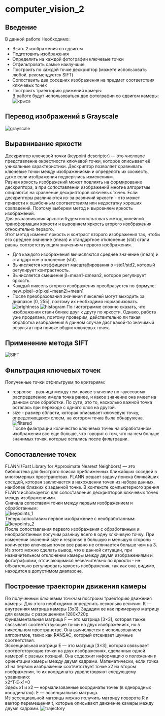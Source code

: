 # computer_vision_2
## Введение
В данной работе Необходимо:
- Взять 2 изображения со сдвигом
- Подготовить изображения
- Определить на каждой фотографии ключевые точки
- Отфильтровать самые наилучшие
- Построить по каждой точке дескриптор (можете использовать любой, рекомендуется SIFT)
- Сопоставить два соседних изображения на предмет соответствия ключевых точек
- Построить траекторию движения камеры  
В работе будут использоваться две фотографии со сдвигом камеры:  
![крыса](https://github.com/LugenderGeist/computer_vision_2/blob/main/rat.png)

## Перевод изображений в Grayscale
![grayscale](https://github.com/LugenderGeist/computer_vision_2/blob/main/grayscale.png)  

## Выравнивание яркости  
Дескриптор ключевой точки (keypoint descriptor) — это числовое представление окрестности ключевой точки, которое описывает её уникальные характеристики. Дескриптор позволяет сравнивать ключевые точки между изображениями и определять их схожесть, даже если изображения подверглись изменениям.  
Разная яркость изображений может повлиять на формирование дескриптора, а при сопоставлении изображений многие алгоритмы опираются на сравнение дескрипторов ключевых точек. Если дескрипторы различаются из-за различий яркости - это может привести к ошибочным соответствиям или недостатку хороших совпадений. Поэтому выберем метод и выровняем яркость изображений.   
Для выравнивания яркости будем использовать метод линейной трансформации яркости и выровняем яркость второго изображения относительно первого.  
Этот метод изменит яркость и контраст второго изображения так, чтобы его среднее значение (mean) и стандартное отклонение (std) стали равны соответствующим значениям первого изображения.
- Для каждого изображения вычисляются среднее значение (mean) и стандартное отклонение (std).
- Вычисляется коэффициент масштабирования α=std1/std2, который регулирует контрастность.
- Вычисляется смещение β=mean1-αmean2, которое регулирует яркость.
- Каждый пиксель второго изображения преобразуется по формуле: new_pixel=α(pixel−mean2)+mean1
- После преобразования значения пикселей могут выходить за диапазон [0, 255], поэтому их необходимо нормализовать.  
 ![brightness](https://github.com/LugenderGeist/computer_vision_2/blob/main/brightness.png)
 ![histogram](https://github.com/LugenderGeist/computer_vision_2/blob/main/histogramms.png) 
По гистограмме сложно сказать, что изображения стали ближе друг к другу по яркости. Однако, работа уже проделана, поэтому проверим, действительно ли такая обработка изображения в данном случае даст какой-то значимый результат при поиске общих ключевых точек.

## Применение метода SIFT  
![SIFT](https://github.com/LugenderGeist/computer_vision_2/blob/main/keypoints.png)  

## Фильтрация ключевых точек
Полученные точки отфильтруем по критериям:
- response - разница между тем, какое значение по гауссовому распределению имела точка ранее, и какое значение она имеет на данном слое обработки. По сути, это то, насколько важной точка осталась при переходе с одного слоя на другой.
- size - размер области, которая описывает ключевую точку, определяющаяся слоем, на котором точка была обнаружена.  
![filtered](https://github.com/LugenderGeist/computer_vision_2/blob/main/filtered_keypoints.png)  
После фильтрации количество ключевых точек на обработанном изображении все еще больше, что говорит о том, что на нем больше значимых точек, которые остались после фильтрации.  
## Сопоставление точек
FLANN (Fast Library for Approximate Nearest Neighbors) — это библиотека для быстрого поиска приближенных ближайших соседей в многомерных пространствах. FLANN решает задачу поиска ближайших соседей, которая заключается в нахождении точек из набора данных, наиболее близких к заданной точке. В контексте компьютерного зрения FLANN используется для сопоставления дескрипторов ключевых точек между изображениями.  
Сначала сопоставим точки между первым изображением и обработанным:  
![keypoints_1](https://github.com/LugenderGeist/computer_vision_2/blob/main/keypoints_1.png)  
Теперь сопоставим первое изображение с необработанным:  
![keypoints_2](https://github.com/LugenderGeist/computer_vision_2/blob/main/keypoints_2.png)  
После сопоставления первого изображения с обработанным и необработанным получим разницу всего в одну ключевую точку. При изменении значений size и response в большую и меньшую стороны - количество ключевых точек все равно не отличается больше чем на 3. Из этого можно сделать вывод, что в данной ситуации, при незначительном отклонении камеры между двумя изображениями и фотографиями, отличающимися незначительно по яркости - не обязательно регулировать яркость изображения, так как она, видимо, находится в допустимом диапазоне.  
## Построение траектории движения камеры
По полученным ключевым точкчам построим траекторию движения камеры. Для этого необходимо определить несколько величин.
K — внутренняя матрица камеры [3x3]. Зададим ее как примерную матрицу для камеры с разрешением 1280х720p.  
Фундаментальная матрица F — это матрица [3×3], которая также связывает соответствующие точки на двух изображениях, но в пиксельном пространстве. Она вычисляется с использованием алгоритмов, таких как RANSAC, который отсеивает шумные соответствия.  
Эссенциальная матрица E — это матрица [3×3], которая связывает соответствующие точки на двух изображениях, сделанных одной камерой с разных позиций. Она содержит информацию о положении и ориентации камеры между двумя кадрами. Математически, если точка x1 на первом изображении соответствует точке x2 на втором изображении, то их координаты удовлетворяют следующему уравнению:  
x2^T⋅E⋅x1=0  
Здесь x1 и x2 — нормализованные координаты точек (в однородных координатах). E — эссенциальная матрица.  
Из эссенциальной матрицы можно получить матрицу поворота R и вектор перемещения t, которые описывают движение камеры между двумя кадрами.
![trajectory](https://github.com/LugenderGeist/computer_vision_2/blob/main/trajectory.png)  
